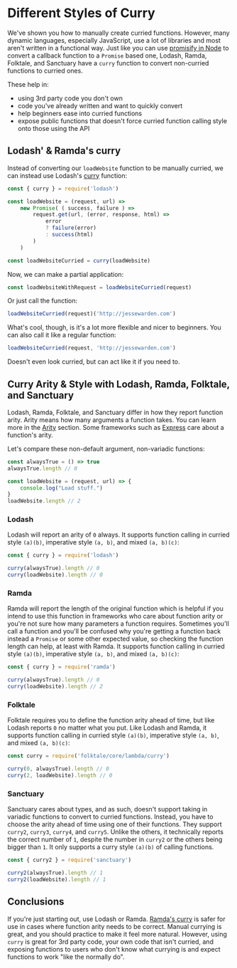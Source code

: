 # Different Styles of Curry

We've shown you how to manually create curried functions. However, many dynamic languages, especially JavaScript, use a lot of libraries and most aren't written in a functional way. Just like you can use [promisify in Node](https://nodejs.org/dist/latest-v8.x/docs/api/util.html#util_util_promisify_original) to convert a callback function to a `Promise` based one, Lodash, Ramda, Folktale, and Sanctuary have a `curry` function to convert non-curried functions to curried ones.

These help in:
- using 3rd party code you don't own
- code you've already written and want to quickly convert
- help beginners ease into curried functions
- expose public functions that doesn't force curried function calling style onto those using the API

## Lodash' & Ramda's curry

Instead of converting our `loadWebsite` function to be manually curried, we can instead use Lodash's [curry](https://lodash.com/docs/4.17.10#curry) function:

```javascript
const { curry } = require('lodash')

const loadWebsite = (request, url) =>
    new Promise( ( success, failure ) =>
        request.get(url, (error, response, html) =>
            error
            ? failure(error)
            : success(html)
        )
    )

const loadWebsiteCurried = curry(loadWebsite)
```

Now, we can make a partial application:

```javascript
const loadWebsiteWithRequest = loadWebsiteCurried(request)
```

Or just call the function:

```javascript
loadWebsiteCurried(request)('http://jessewarden.com')
```

What's cool, though, is it's a lot more flexible and nicer to beginners. You can also call it like a regular function:

```javascript
loadWebsiteCurried(request, 'http://jessewarden.com')
```

Doesn't even look curried, but can act like it if you need to.

## Curry Arity & Style with Lodash, Ramda, Folktale, and Sanctuary

Lodash, Ramda, Folktale, and Sanctuary differ in how they report function arity. Arity means how many arguments a function takes. You can learn more in the [Arity](arity.md) section. Some frameworks such as [Express](https://expressjs.com/) care about a function's arity. 

Let's compare these non-default argument, non-variadic functions:

```javascript
const alwaysTrue = () => true
alwaysTrue.length // 0

const loadWebsite = (request, url) => {
    console.log("Load stuff.")
}
loadWebsite.length // 2
```

### Lodash

Lodash will report an arity of `0` always. It supports function calling in curried style `(a)(b)`, imperative style `(a, b)`, and mixed `(a, b)(c)`:

```javascript
const { curry } = require('lodash')

curry(alwaysTrue).length // 0
curry(loadWebsite).length // 0
```

### Ramda

Ramda will report the length of the original function which is helpful if you intend to use this function in frameworks who care about function arity or you're not sure how many parameters a function requires. Sometimes you'll call a function and you'll be confused why you're getting a function back instead a `Promise` or some other expected value, so checking the function length can help, at least with Ramda. It supports function calling in curried style `(a)(b)`, imperative style `(a, b)`, and mixed `(a, b)(c)`:

```javascript
const { curry } = require('ramda')

curry(alwaysTrue).length // 0
curry(loadWebsite).length // 2
```

### Folktale

Folktale requires you to define the function arity ahead of time, but like Lodash reports `0` no matter what you put. Like Lodash and Ramda, it supports function calling in curried style `(a)(b)`, imperative style `(a, b)`, and mixed `(a, b)(c)`:

```javascript
const curry = require('folktale/core/lambda/curry')

curry(0, alwaysTrue).length // 0
curry(2, loadWebsite).length // 0
```

### Sanctuary

Sanctuary cares about types, and as such, doesn't support taking in variadic functions to convert to curried functions. Instead, you have to choose the arity ahead of time using one of their functions. They support `curry2`, `curry3`, `curry4`, and `curry5`. Unlike the others, it technically reports the correct number of `1`, despite the number in `curry2` or the others being bigger than `1`. It only supports a curry style `(a)(b)` of calling functions.

```javascript
const { curry2 } = require('sanctuary')

curry2(alwaysTrue).length // 1
curry2(loadWebsite).length // 1
```

## Conclusions

If you're just starting out, use Lodash or Ramda. [Ramda's curry](https://ramdajs.com/docs/#curry) is safer for use in cases where function arity needs to be correct. Manual currying is great, and you should practice to make it feel more natural. However, using `curry` is great for 3rd party code, your own code that isn't curried, and exposing functions to users who don't know what currying is and expect functions to work "like the normally do".

